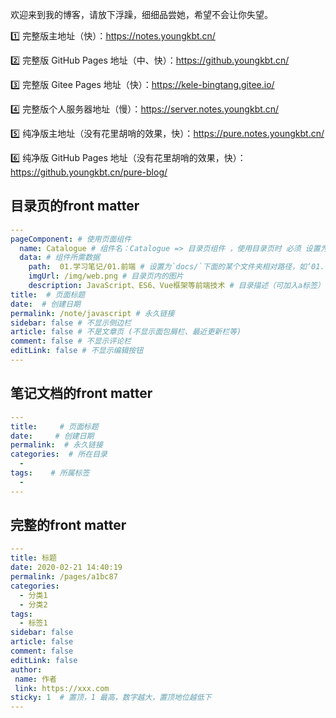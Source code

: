 欢迎来到我的博客，请放下浮躁，细细品尝她，希望不会让你失望。

1️⃣ 完整版主地址（快）：<https://notes.youngkbt.cn/>

2️⃣ 完整版 GitHub Pages 地址（中、快）：<https://github.youngkbt.cn/>

3️⃣ 完整版 Gitee Pages 地址（快）：<https://kele-bingtang.gitee.io/>

4️⃣ 完整版个人服务器地址（慢）：<https://server.notes.youngkbt.cn/>

5️⃣ 纯净版主地址（没有花里胡哨的效果，快）：<https://pure.notes.youngkbt.cn/>

6️⃣ 纯净版 GitHub Pages 地址（没有花里胡哨的效果，快）：<https://github.youngkbt.cn/pure-blog/>


## 目录页的front matter

``` yml
---
pageComponent: # 使用页面组件
  name: Catalogue # 组件名：Catalogue => 目录页组件 ，使用目录页时 必须 设置为Catalogue
  data: # 组件所需数据
    path:  01.学习笔记/01.前端 # 设置为`docs/`下面的某个文件夹相对路径，如‘01.学习笔记/01.前端’ 或 ’01.学习笔记‘ (有序号的要带序号)
    imgUrl: /img/web.png # 目录页内的图片
    description: JavaScript、ES6、Vue框架等前端技术 # 目录描述（可加入a标签）
title:  # 页面标题
date:  # 创建日期
permalink: /note/javascript # 永久链接
sidebar: false # 不显示侧边栏
article: false # 不是文章页 (不显示面包屑栏、最近更新栏等)
comment: false # 不显示评论栏
editLink: false # 不显示编辑按钮
---
```

## 笔记文档的front matter

```yml
---
title:     # 页面标题
date:     # 创建日期
permalink:  # 永久链接
categories:  # 所在目录
  - 
tags:    # 所属标签
  - 
---
```

## 完整的front matter 

```yml
---
title: 标题
date: 2020-02-21 14:40:19
permalink: /pages/a1bc87
categories:
  - 分类1
  - 分类2
tags:
  - 标签1
sidebar: false
article: false
comment: false
editLink: false
author:
 name: 作者
 link: https://xxx.com
sticky: 1  # 置顶，1 最高，数字越大，置顶地位越低下
---
```





